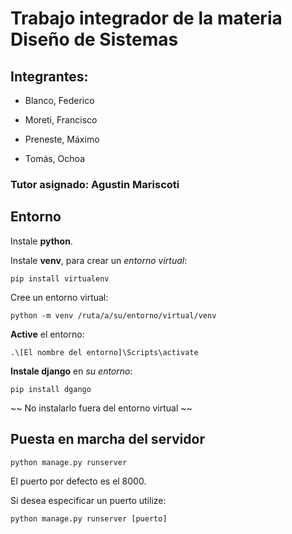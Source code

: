 # Trabajo integrador de la materia Diseño de Sistemas 

## Integrantes: 

- Blanco, Federico

- Moreti, Francisco

- Preneste, Máximo 

- Tomás, Ochoa

### Tutor asignado: Agustin Mariscoti

## Entorno

Instale __python__.

Instale __venv__, para crear un *entorno virtual*:

```pip install virtualenv```

Cree un entorno virtual: 

```python -m venv /ruta/a/su/entorno/virtual/venv```

__Active__ el entorno:

```.\[El nombre del entorno]\Scripts\activate```

__Instale django__ en *su entorno*:

```pip install dgango```

~~ No instalarlo fuera del entorno virtual ~~

## Puesta en marcha del servidor

```python manage.py runserver```

El puerto por defecto es el 8000.

Si desea especificar un puerto utilize:

```python manage.py runserver [puerto]```

